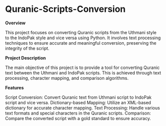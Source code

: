 # Quranic-Scripts-Conversion

**Overview**

This project focuses on converting Quranic scripts from the Uthmani style to the IndoPak style and vice versa using Python. It involves text processing techniques to ensure accurate and meaningful conversion, preserving the integrity of the script.

**Project Description**

The main objective of this project is to provide a tool for converting Quranic text between the Uthmani and IndoPak scripts. This is achieved through text processing, character mapping, and comparison algorithms.

**Features**

Script Conversion: Convert Quranic text from Uthmani script to IndoPak script and vice versa.
Dictionary-based Mapping: Utilize an XML-based dictionary for accurate character mapping.
Text Processing: Handle various text formats and special characters in the Quranic scripts.
Comparison: Compare the converted script with a gold standard to ensure accuracy.
